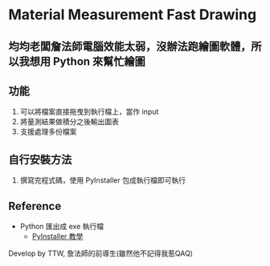 # Material Measurement Fast Drawing
均均老闆詹法師電腦效能太弱，沒辦法跑繪圖軟體，所以我想用 Python 來幫忙繪圖
---
## 功能
1. 可以將檔案直接拖曳到執行檔上，當作 input 
2. 將量測結果做積分之後輸出圖表
3. 支援處理多份檔案

## 自行安裝方法
1. 撰寫完程式碼，使用 PyInstaller 包成執行檔即可執行

## Reference
+ Python 匯出成 exe 執行檔
    + [PyInstaller 教學](https://goo.gl/7txrPN)

Develop by TTW, 詹法師的前導生(雖然他不記得我惹QAQ)